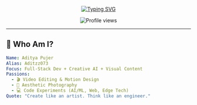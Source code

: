 <!-- =============================== -->
<!--    CREATIVE EDITOR PROFILE     -->
<!-- =============================== -->

<!-- 🌀 Typing Animation Header -->
<p align="center">
  <a href="https://git.io/typing-svg">
    <img src="https://readme-typing-svg.demolab.com?font=Source+Code+Pro&weight=500&size=24&duration=3000&pause=1000&color=FF61B0&vCenter=true&width=850&height=50&lines=Hi%2C+I'm+Aditya+(aka+Aditzz073)+%F0%9F%8C%9F;Creative+Video+Editor+%7C+Photographer+%7C+AI%2FML+Developer;Crafting+Visions+through+Code+%26+Camera;Currently+Exploring+AI+Edge%2C+DevOps%2C+Design" alt="Typing SVG" />
  </a>
</p>

<!-- ✨ Profile View Counter -->
<p align="center">
  <img src="https://komarev.com/ghpvc/?username=aditzz073&style=for-the-badge&color=FF61B0&label=PROFILE+VIEWS" alt="Profile views" />
</p>

---

## 🎨 Who Am I?

```yaml
Name: Aditya Pujer
Alias: Aditzz073
Focus: Full-Stack Dev + Creative AI + Visual Content
Passions:
  - 🎬 Video Editing & Motion Design
  - 📸 Aesthetic Photography
  - 💻 Code Experiments (AI/ML, Web, Edge Tech)
Quote: "Create like an artist. Think like an engineer."
